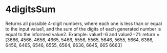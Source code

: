 # 4digitsSum
Returns all possible 4-digit numbers, where each one is less than or equal to the input value1, and the sum of the digits of each generated number is equal to the informed value2.  Example: value1=6 and value2=21: return = [3666, 4566, 4656, 4665, 5466, 5556, 5565, 5646, 5655, 5664, 6366, 6456, 6465, 6546, 6555, 6564, 6636, 6645, 665 6663]
